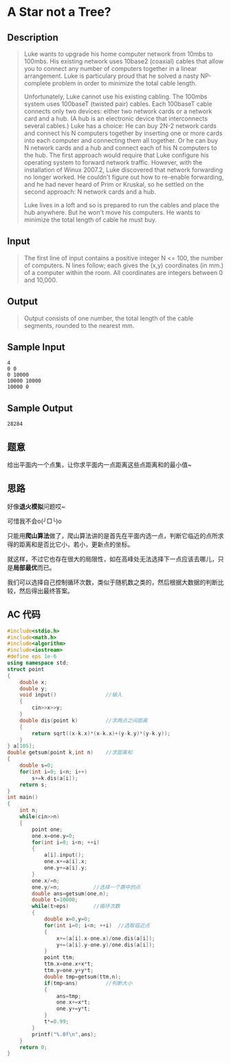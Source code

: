 # A Star not a Tree?

## **Description**

> Luke wants to upgrade his home computer network from 10mbs to 100mbs. His existing network uses 10base2 (coaxial) cables that allow you to connect any number of computers together in a linear arrangement. Luke is particulary proud that he solved a nasty NP-complete problem in order to minimize the total cable length.
>
> Unfortunately, Luke cannot use his existing cabling. The 100mbs system uses 100baseT (twisted pair) cables. Each 100baseT cable connects only two devices: either two network cards or a network card and a hub. (A hub is an electronic device that interconnects several cables.) Luke has a choice: He can buy 2N-2 network cards and connect his N computers together by inserting one or more cards into each computer and connecting them all together. Or he can buy N network cards and a hub and connect each of his N computers to the hub. The first approach would require that Luke configure his operating system to forward network traffic. However, with the installation of Winux 2007.2, Luke discovered that network forwarding no longer worked. He couldn't figure out how to re-enable forwarding, and he had never heard of Prim or Kruskal, so he settled on the second approach: N network cards and a hub.
>
> Luke lives in a loft and so is prepared to run the cables and place the hub anywhere. But he won't move his computers. He wants to minimize the total length of cable he must buy.



## **Input**

> The first line of input contains a positive integer N <= 100, the number of computers. N lines follow; each gives the (x,y) coordinates (in mm.) of a computer within the room. All coordinates are integers between 0 and 10,000.



## **Output**

> Output consists of one number, the total length of the cable segments, rounded to the nearest mm.



## **Sample Input**

    4
    0 0
    0 10000
    10000 10000
    10000 0



## **Sample Output**

    28284


## **题意**

给出平面内一个点集，让你求平面内一点距离这些点距离和的最小值~



## **思路**

好像**退火模拟**问题哎~

可惜我不会o(╯□╰)o

只能用**爬山算法**做了，爬山算法讲的是首先在平面内选一点，判断它临近的点所求得的距离和是否比它小，若小，更新点的坐标。

就这样，不过它也存在很大的局限性，如在高峰处无法选择下一点应该去哪儿，只是**局部最优**而已。

我们可以选择自己控制循环次数，类似于随机数之类的，然后根据大数据的判断比较，然后得出最终答案。



## **AC 代码**

```cpp
#include<stdio.h>
#include<math.h>
#include<algorithm>
#include<iostream>
#define eps 1e-6
using namespace std;
struct point
{
    double x;
    double y;
    void input()                //输入
    {
        cin>>x>>y;
    }
    double dis(point k)         //求两点之间距离
    {
        return sqrt((x-k.x)*(x-k.x)+(y-k.y)*(y-k.y));
    }
} a[105];
double getsum(point k,int n)    //求距离和
{
    double s=0;
    for(int i=0; i<n; i++)
        s+=k.dis(a[i]);
    return s;
}
int main()
{
    int n;
    while(cin>>n)
    {
        point one;
        one.x=one.y=0;
        for(int i=0; i<n; ++i)
        {
            a[i].input();
            one.x+=a[i].x;
            one.y+=a[i].y;
        }
        one.x/=n;
        one.y/=n;           //选择一个靠中的点
        double ans=getsum(one,n);
        double t=10000;
        while(t>eps)        //循环次数
        {
            double x=0,y=0;
            for(int i=0; i<n; ++i)  //选取临近点
            {
                x+=(a[i].x-one.x)/one.dis(a[i]);
                y+=(a[i].y-one.y)/one.dis(a[i]);
            }
            point ttm;
            ttm.x=one.x+x*t;
            ttm.y=one.y+y*t;
            double tmp=getsum(ttm,n);
            if(tmp<ans)         //判断大小
            {
                ans=tmp;
                one.x+=x*t;
                one.y+=y*t;
            }
            t*=0.99;
        }
        printf("%.0f\n",ans);
    }
    return 0;
}
```

